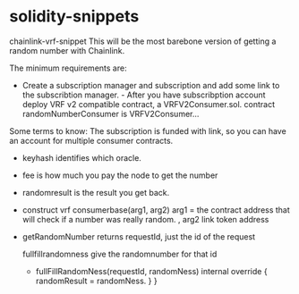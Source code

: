 # solidity-snippets

chainlink-vrf-snippet
This will be the most barebone version of getting a random number with Chainlink.

The minimum requirements are:

- Create a subscription manager and subscription and add some link to the subscribtion manager. - After you have subscribption account deploy VRF v2 compatible contract, a VRFV2Consumer.sol.
  contract randomNumberConsumer is VRFV2Consumer...

Some terms to know:
The subscription is funded with link, so you can have an account for multiple consumer contracts.

- keyhash identifies which oracle.
- fee is how much you pay the node to get the number
- randomresult is the result you get back.
- construct vrf consumerbase(arg1, arg2) arg1 = the contract address that will check if a number was really random. , arg2 link token address

- getRandomNumber returns requestId, just the id of the request

  fullfillrandomness give the randomnumber for that id

  - fullFillRandomNess(requestId, randomNess) internal override {
    randomResult = randomNess.
    }
    }
